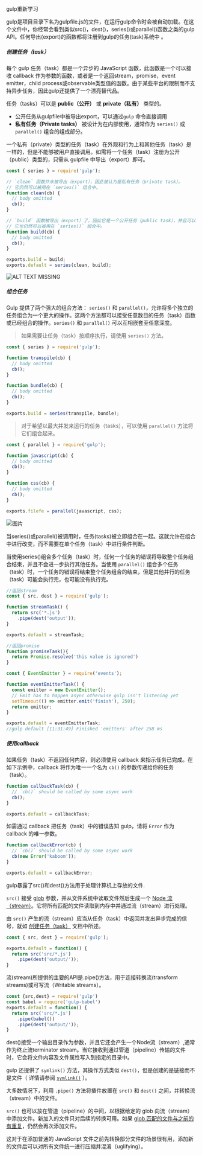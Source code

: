 gulp重新学习

gulp是项目目录下名为gulpfile.js的文件，在运行gulp命令时会被自动加载。在这个文件中，你经常会看到类似src()，dest()，series()或parallel()函数之类的gulp API。任何导出(export)的函数都将注册到gulp的任务(task)系统中 。

##### 创建任务（task）

每个 gulp 任务（task）都是一个异步的 JavaScript 函数，此函数是一个可以接收 callback 作为参数的函数，或者是一个返回stream，promise，event emitter，child process或observable类型值的函数。由于某些平台的限制而不支持异步任务，因此gulp还提供了一个漂亮替代品。



任务（tasks）可以是 **public（公开）** 或 **private（私有）** 类型的。

- 公开任务从gulpfile中被导出export，可以通过`gulp` 命令直接调用
- **私有任务（Private tasks）** 被设计为在内部使用，通常作为 `series()` 或 `parallel()` 组合的组成部分。

一个私有（private）类型的任务（task）在外观和行为上和其他任务（task）是一样的，但是不能够被用户直接调用。如需将一个任务（task）注册为公开（public）类型的，只需从 gulpfile 中导出（export）即可。

```js
const { series } = require('gulp');

// `clean` 函数并未被导出（export），因此被认为是私有任务（private task）。
// 它仍然可以被用在 `series()` 组合中。
function clean(cb) {
  // body omitted
  cb();
}

// `build` 函数被导出（export）了，因此它是一个公开任务（public task），并且可以被 `gulp` 命令直接调用。
// 它也仍然可以被用在 `series()` 组合中。
function build(cb) {
  // body omitted
  cb();
}

exports.build = build;
exports.default = series(clean, build);
```

![ALT TEXT MISSING](https://gulpjs.com/img/docs-gulp-tasks-command.png)

##### 组合任务

Gulp 提供了两个强大的组合方法： `series()` 和 `parallel()`，允许将多个独立的任务组合为一个更大的操作。这两个方法都可以接受任意数目的任务（task）函数或已经组合的操作。`series()` 和 `parallel()` 可以互相嵌套至任意深度。

> 如果需要让任务（task）按顺序执行，请使用 `series()` 方法。

```js
const { series } = require('gulp');

function transpile(cb) {
  // body omitted
  cb();
}

function bundle(cb) {
  // body omitted
  cb();
}

exports.build = series(transpile, bundle);
```

> 对于希望以最大并发来运行的任务（tasks），可以使用 `parallel()` 方法将它们组合起来。

```js
const { parallel } = require('gulp');

function javascript(cb) {
  // body omitted
  cb();
}

function css(cb) {
  // body omitted
  cb();
}

exports.filefe = parallel(javascript, css);
```

![图片](https://coding-net-production-pp-ci.codehub.cn/d40b5e3e-2073-4d9c-83fb-2f58e4fb66af.png)

当series()或parallel()被调用时，任务(tasks)被立即组合在一起。这就允许在组合中进行改变，而不需要在单个任务（task）中进行条件判断。

当使用series()组合多个任务（task）时，任何一个任务的错误将导致整个任务组合结束，并且不会进一步执行其他任务。当使用 `parallel()` 组合多个任务（task）时，一个任务的错误将结束整个任务组合的结束，但是其他并行的任务（task）可能会执行完，也可能没有执行完。

```js
//返回stream
const { src, dest } = require('gulp');

function streamTask() {
  return src('*.js')
    .pipe(dest('output'));
}

exports.default = streamTask;
```

```js
//返回promise
function promiseTask(){
  return Promise.resolve('this value is ignored')
}
```

```js
const { EventEmitter } = require('events');

function eventEmitterTask() {
  const emitter = new EventEmitter();
  // Emit has to happen async otherwise gulp isn't listening yet
  setTimeout(() => emitter.emit('finish'), 250);
  return emitter;
}

exports.default = eventEmitterTask;
//gulp default [11:31:49] Finished 'emitters' after 258 ms
```

##### 使用callback

如果任务（task）不返回任何内容，则必须使用 callback 来指示任务已完成。在如下示例中，callback 将作为唯一一个名为 `cb()` 的参数传递给你的任务（task）。

```js
function callbackTask(cb) {
  // `cb()` should be called by some async work
  cb();
}

exports.default = callbackTask;
```

如需通过 callback 把任务（task）中的错误告知 gulp，请将 `Error` 作为 callback 的唯一参数。

```js
function callbackError(cb) {
  // `cb()` should be called by some async work
  cb(new Error('kaboom'));
}

exports.default = callbackError;
```

gulp暴露了src()和dest()方法用于处理计算机上存放的文件.

`src()` 接受 [glob](https://www.gulpjs.com.cn/docs/getting-started/explaining-globs) 参数，并从文件系统中读取文件然后生成一个 [Node 流（stream）](https://nodejs.org/api/stream.html)。它将所有匹配的文件读取到内存中并通过流（stream）进行处理。

由 `src()` 产生的流（stream）应当从任务（task）中返回并发出异步完成的信号，就如 [创建任务（task）](https://www.gulpjs.com.cn/docs/getting-started/creating-tasks) 文档中所述。

```js
const { src, dest } = require('gulp');

exports.default = function() {
  return src('src/*.js')
    .pipe(dest('output/'));
}
```

流(stream)所提供的主要的API是.pipe()方法，用于连接转换流(transform streams)或可写流（Writable streams）。

```js
const {src,dest} = require('gulp')
const babel = require('gulp-babel')
exports.default = function() {
  return src('src/*.js')
    .pipe(babel())
    .pipe(dest('output/'));
}
```

dest()接受一个输出目录作为参数，并且它还会产生一个Node流（stream）,通常作为终止流terminator stream。当它接收到通过管道（pipeline）传输的文件时，它会将文件内容及文件属性写入到指定的目录中。

gulp 还提供了 `symlink()` 方法，其操作方式类似 `dest()`，但是创建的是链接而不是文件（ 详情请参阅 [`symlink()`](https://www.gulpjs.com.cn/docs/api/symlink) ）。

大多数情况下，利用 `.pipe()` 方法将插件放置在 `src()` 和 `dest()` 之间，并转换流（stream）中的文件。

`src()` 也可以放在管道（pipeline）的中间，以根据给定的 glob 向流（stream）中添加文件。新加入的文件只对后续的转换可用。如果 [glob 匹配的文件与之前的有重复](https://www.gulpjs.com.cn/docs/getting-started/explaining-globs#overlapping-globs)，仍然会再次添加文件。

这对于在添加普通的 JavaScript 文件之前先转换部分文件的场景很有用，添加新的文件后可以对所有文件统一进行压缩并混淆（uglifying）。













 